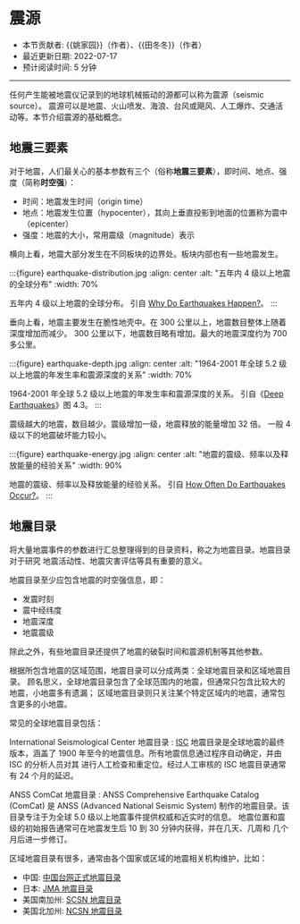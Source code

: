 # 震源

- 本节贡献者: {{姚家园}}（作者）、{{田冬冬}}（作者）
- 最近更新日期: 2022-07-17
- 预计阅读时间: 5 分钟

---

任何产生能被地震仪记录到的地球机械振动的源都可以称为震源（seismic source）。
震源可以是地震、火山喷发、海浪、台风或飓风、人工爆炸、交通活动等。本节介绍震源的基础概念。

## 地震三要素

对于地震，人们最关心的基本参数有三个（俗称**地震三要素**），即时间、地点、强度（简称**时空强**）：

- 时间：地震发生时间（origin time）
- 地点：地震发生位置（hypocenter），其向上垂直投影到地面的位置称为震中（epicenter）
- 强度：地震的大小，常用震级（magnitude）表示

横向上看，地震大部分发生在不同板块的边界处。板块内部也有一些地震发生。

:::{figure} earthquake-distribution.jpg
:align: center
:alt: "五年内 4 级以上地震的全球分布"
:width: 70%

五年内 4 级以上地震的全球分布。
引自 [Why Do Earthquakes Happen?](https://www.iris.edu/hq/inclass/fact-sheet/why_do_earthquakes_happen)。
:::

垂向上看，地震主要发生在脆性地壳中。在 300 公里以上，地震数目整体上随着深度增加而减少。
300 公里以下，地震数目略有增加。最大的地震深度约为 700 多公里。

:::{figure} earthquake-depth.jpg
:align: center
:alt: "1964-2001 年全球 5.2 级以上地震的年发生率和震源深度的关系"
:width: 70%

1964-2001 年全球 5.2 级以上地震的年发生率和震源深度的关系。
引自《[Deep Earthquakes](https://doi.org/10.1017/CBO9781107297562)》图 4.3。
:::

震级越大的地震，数目越少。震级增加一级，地震释放的能量增加 32 倍。
一般 4 级以下的地震破坏能力较小。

:::{figure} earthquake-energy.jpg
:align: center
:alt: "地震的震级、频率以及释放能量的经验关系"
:width: 90%

地震的震级、频率以及释放能量的经验关系。
引自 [How Often Do Earthquakes Occur?](https://www.iris.edu/hq/inclass/fact-sheet/how_often_do_earthquakes_occur)。
:::

## 地震目录

将大量地震事件的参数进行汇总整理得到的目录资料，称之为地震目录。地震目录对于研究
地震活动性、地震灾害评估等具有重要的意义。

地震目录至少应包含地震的时空强信息，即：

- 发震时刻
- 震中经纬度
- 地震深度
- 地震震级

除此之外，有些地震目录还提供了地震的破裂时间和震源机制等其他参数。

根据所包含地震的区域范围，地震目录可以分成两类：全球地震目录和区域地震目录。
顾名思义，全球地震目录包含了全球范围内的地震，但通常只包含比较大的地震，小地震多有遗漏；
区域地震目录则只关注某个特定区域内的地震，通常包含更多的小地震。

常见的全球地震目录包括：

International Seismological Center 地震目录
: [ISC](http://www.isc.ac.uk/iscbulletin/) 地震目录是全球地震的最终版本，涵盖了
  1900 年至今的地震信息。所有地震信息通过程序自动确定，并由 ISC 的分析人员对其
  进行人工检查和重定位。经过人工审核的 ISC 地震目录通常有 24 个月的延迟。

ANSS ComCat 地震目录
: ANSS Comprehensive Earthquake Catalog (ComCat) 是 ANSS (Advanced National Seismic System)
  制作的地震目录。该目录专注于为全球 5.0 级以上地震事件提供权威和近实时的信息。
  地震位置和震级的初始报告通常可在地震发生后 10 到 30 分钟内获得，并在几天、几周和
  几个月后进一步修订。

区域地震目录有很多，通常由各个国家或区域的地震相关机构维护，比如：

- 中国: [中国台网正式地震目录](https://data.earthquake.cn/datashare/report.shtml?PAGEID=earthquake_zhengshi)
- 日本: [JMA 地震目录](https://www.data.jma.go.jp/svd/eqev/data/bulletin/hypo_e.html)
- 美国南加州: [SCSN 地震目录](https://scedc.caltech.edu/eq-catalogs/)
- 美国北加州: [NCSN 地震目录](https://ncedc.org/ncedc/catalog-search.html)
